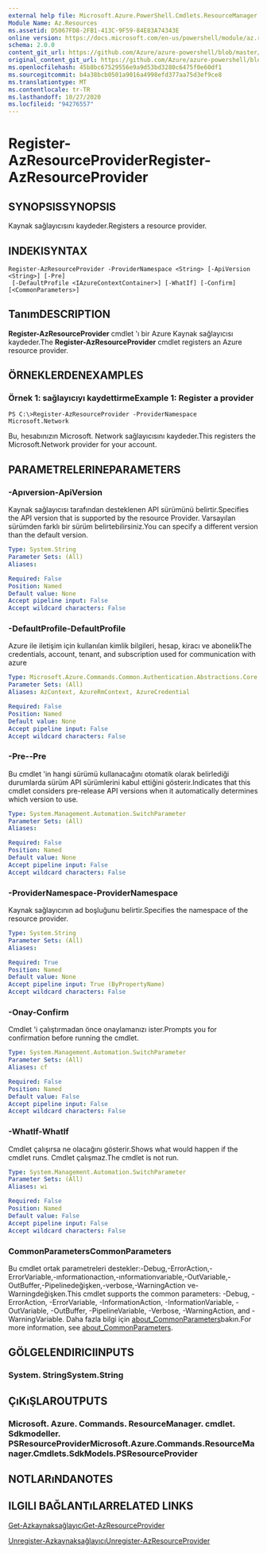 ```yaml
---
external help file: Microsoft.Azure.PowerShell.Cmdlets.ResourceManager.dll-Help.xml
Module Name: Az.Resources
ms.assetid: D5067FD8-2FB1-413C-9F59-84E83A74343E
online version: https://docs.microsoft.com/en-us/powershell/module/az.resources/register-azresourceprovider
schema: 2.0.0
content_git_url: https://github.com/Azure/azure-powershell/blob/master/src/Resources/Resources/help/Register-AzResourceProvider.md
original_content_git_url: https://github.com/Azure/azure-powershell/blob/master/src/Resources/Resources/help/Register-AzResourceProvider.md
ms.openlocfilehash: 45b8bc67529556e9a9d53bd3280c6475f0e60df1
ms.sourcegitcommit: b4a38bcb0501a9016a4998efd377aa75d3ef9ce8
ms.translationtype: MT
ms.contentlocale: tr-TR
ms.lasthandoff: 10/27/2020
ms.locfileid: "94276557"
---
```

# <span data-ttu-id="0d83f-101">Register-AzResourceProvider</span><span class="sxs-lookup"><span data-stu-id="0d83f-101">Register-AzResourceProvider</span></span>

## <span data-ttu-id="0d83f-102">SYNOPSIS</span><span class="sxs-lookup"><span data-stu-id="0d83f-102">SYNOPSIS</span></span>
<span data-ttu-id="0d83f-103">Kaynak sağlayıcısını kaydeder.</span><span class="sxs-lookup"><span data-stu-id="0d83f-103">Registers a resource provider.</span></span>

## <span data-ttu-id="0d83f-104">INDEKI</span><span class="sxs-lookup"><span data-stu-id="0d83f-104">SYNTAX</span></span>

```
Register-AzResourceProvider -ProviderNamespace <String> [-ApiVersion <String>] [-Pre]
 [-DefaultProfile <IAzureContextContainer>] [-WhatIf] [-Confirm] [<CommonParameters>]
```

## <span data-ttu-id="0d83f-105">Tanım</span><span class="sxs-lookup"><span data-stu-id="0d83f-105">DESCRIPTION</span></span>
<span data-ttu-id="0d83f-106">**Register-AzResourceProvider** cmdlet 'ı bir Azure Kaynak sağlayıcısı kaydeder.</span><span class="sxs-lookup"><span data-stu-id="0d83f-106">The **Register-AzResourceProvider** cmdlet registers an Azure resource provider.</span></span>

## <span data-ttu-id="0d83f-107">ÖRNEKLERDEN</span><span class="sxs-lookup"><span data-stu-id="0d83f-107">EXAMPLES</span></span>

### <span data-ttu-id="0d83f-108">Örnek 1: sağlayıcıyı kaydettirme</span><span class="sxs-lookup"><span data-stu-id="0d83f-108">Example 1: Register a provider</span></span>
```
PS C:\>Register-AzResourceProvider -ProviderNamespace Microsoft.Network
```

<span data-ttu-id="0d83f-109">Bu, hesabınızın Microsoft. Network sağlayıcısını kaydeder.</span><span class="sxs-lookup"><span data-stu-id="0d83f-109">This registers the Microsoft.Network provider for your account.</span></span>

## <span data-ttu-id="0d83f-110">PARAMETRELERINE</span><span class="sxs-lookup"><span data-stu-id="0d83f-110">PARAMETERS</span></span>

### <span data-ttu-id="0d83f-111">-Apıversion</span><span class="sxs-lookup"><span data-stu-id="0d83f-111">-ApiVersion</span></span>
<span data-ttu-id="0d83f-112">Kaynak sağlayıcısı tarafından desteklenen API sürümünü belirtir.</span><span class="sxs-lookup"><span data-stu-id="0d83f-112">Specifies the API version that is supported by the resource Provider.</span></span>
<span data-ttu-id="0d83f-113">Varsayılan sürümden farklı bir sürüm belirtebilirsiniz.</span><span class="sxs-lookup"><span data-stu-id="0d83f-113">You can specify a different version than the default version.</span></span>

```yaml
Type: System.String
Parameter Sets: (All)
Aliases:

Required: False
Position: Named
Default value: None
Accept pipeline input: False
Accept wildcard characters: False
```

### <span data-ttu-id="0d83f-114">-DefaultProfile</span><span class="sxs-lookup"><span data-stu-id="0d83f-114">-DefaultProfile</span></span>
<span data-ttu-id="0d83f-115">Azure ile iletişim için kullanılan kimlik bilgileri, hesap, kiracı ve abonelik</span><span class="sxs-lookup"><span data-stu-id="0d83f-115">The credentials, account, tenant, and subscription used for communication with azure</span></span>

```yaml
Type: Microsoft.Azure.Commands.Common.Authentication.Abstractions.Core.IAzureContextContainer
Parameter Sets: (All)
Aliases: AzContext, AzureRmContext, AzureCredential

Required: False
Position: Named
Default value: None
Accept pipeline input: False
Accept wildcard characters: False
```

### <span data-ttu-id="0d83f-116">-Pre-</span><span class="sxs-lookup"><span data-stu-id="0d83f-116">-Pre</span></span>
<span data-ttu-id="0d83f-117">Bu cmdlet 'in hangi sürümü kullanacağını otomatik olarak belirlediği durumlarda sürüm API sürümlerini kabul ettiğini gösterir.</span><span class="sxs-lookup"><span data-stu-id="0d83f-117">Indicates that this cmdlet considers pre-release API versions when it automatically determines which version to use.</span></span>

```yaml
Type: System.Management.Automation.SwitchParameter
Parameter Sets: (All)
Aliases:

Required: False
Position: Named
Default value: None
Accept pipeline input: False
Accept wildcard characters: False
```

### <span data-ttu-id="0d83f-118">-ProviderNamespace</span><span class="sxs-lookup"><span data-stu-id="0d83f-118">-ProviderNamespace</span></span>
<span data-ttu-id="0d83f-119">Kaynak sağlayıcının ad boşluğunu belirtir.</span><span class="sxs-lookup"><span data-stu-id="0d83f-119">Specifies the namespace of the resource provider.</span></span>

```yaml
Type: System.String
Parameter Sets: (All)
Aliases:

Required: True
Position: Named
Default value: None
Accept pipeline input: True (ByPropertyName)
Accept wildcard characters: False
```

### <span data-ttu-id="0d83f-120">-Onay</span><span class="sxs-lookup"><span data-stu-id="0d83f-120">-Confirm</span></span>
<span data-ttu-id="0d83f-121">Cmdlet 'i çalıştırmadan önce onaylamanızı ister.</span><span class="sxs-lookup"><span data-stu-id="0d83f-121">Prompts you for confirmation before running the cmdlet.</span></span>

```yaml
Type: System.Management.Automation.SwitchParameter
Parameter Sets: (All)
Aliases: cf

Required: False
Position: Named
Default value: False
Accept pipeline input: False
Accept wildcard characters: False
```

### <span data-ttu-id="0d83f-122">-WhatIf</span><span class="sxs-lookup"><span data-stu-id="0d83f-122">-WhatIf</span></span>
<span data-ttu-id="0d83f-123">Cmdlet çalışırsa ne olacağını gösterir.</span><span class="sxs-lookup"><span data-stu-id="0d83f-123">Shows what would happen if the cmdlet runs.</span></span>
<span data-ttu-id="0d83f-124">Cmdlet çalışmaz.</span><span class="sxs-lookup"><span data-stu-id="0d83f-124">The cmdlet is not run.</span></span>

```yaml
Type: System.Management.Automation.SwitchParameter
Parameter Sets: (All)
Aliases: wi

Required: False
Position: Named
Default value: False
Accept pipeline input: False
Accept wildcard characters: False
```

### <span data-ttu-id="0d83f-125">CommonParameters</span><span class="sxs-lookup"><span data-stu-id="0d83f-125">CommonParameters</span></span>
<span data-ttu-id="0d83f-126">Bu cmdlet ortak parametreleri destekler:-Debug,-ErrorAction,-ErrorVariable,-ınformationaction,-ınformationvariable,-OutVariable,-OutBuffer,-Pipelinedeğişken,-verbose,-WarningAction ve-Warningdeğişken.</span><span class="sxs-lookup"><span data-stu-id="0d83f-126">This cmdlet supports the common parameters: -Debug, -ErrorAction, -ErrorVariable, -InformationAction, -InformationVariable, -OutVariable, -OutBuffer, -PipelineVariable, -Verbose, -WarningAction, and -WarningVariable.</span></span> <span data-ttu-id="0d83f-127">Daha fazla bilgi için [about_CommonParameters](http://go.microsoft.com/fwlink/?LinkID=113216)bakın.</span><span class="sxs-lookup"><span data-stu-id="0d83f-127">For more information, see [about_CommonParameters](http://go.microsoft.com/fwlink/?LinkID=113216).</span></span>

## <span data-ttu-id="0d83f-128">GÖLGELENDIRICI</span><span class="sxs-lookup"><span data-stu-id="0d83f-128">INPUTS</span></span>

### <span data-ttu-id="0d83f-129">System. String</span><span class="sxs-lookup"><span data-stu-id="0d83f-129">System.String</span></span>

## <span data-ttu-id="0d83f-130">ÇıKıŞLAR</span><span class="sxs-lookup"><span data-stu-id="0d83f-130">OUTPUTS</span></span>

### <span data-ttu-id="0d83f-131">Microsoft. Azure. Commands. ResourceManager. cmdlet. Sdkmodeller. PSResourceProvider</span><span class="sxs-lookup"><span data-stu-id="0d83f-131">Microsoft.Azure.Commands.ResourceManager.Cmdlets.SdkModels.PSResourceProvider</span></span>

## <span data-ttu-id="0d83f-132">NOTLARıNDA</span><span class="sxs-lookup"><span data-stu-id="0d83f-132">NOTES</span></span>

## <span data-ttu-id="0d83f-133">ILGILI BAĞLANTıLAR</span><span class="sxs-lookup"><span data-stu-id="0d83f-133">RELATED LINKS</span></span>

[<span data-ttu-id="0d83f-134">Get-Azkaynaksağlayıcı</span><span class="sxs-lookup"><span data-stu-id="0d83f-134">Get-AzResourceProvider</span></span>](./Get-AzResourceProvider.md)

[<span data-ttu-id="0d83f-135">Unregister-Azkaynaksağlayıcı</span><span class="sxs-lookup"><span data-stu-id="0d83f-135">Unregister-AzResourceProvider</span></span>](./Unregister-AzResourceProvider.md)


